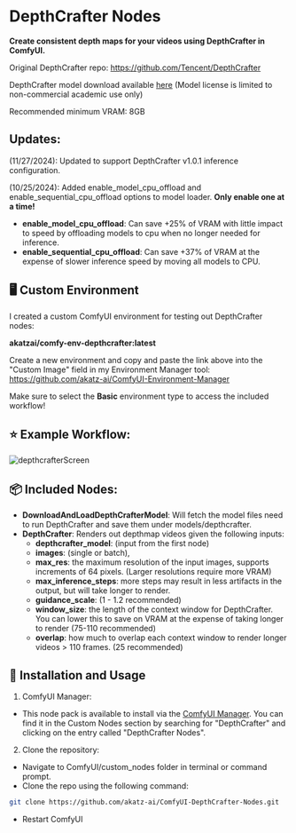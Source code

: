 # DepthCrafter Nodes

**Create consistent depth maps for your videos using DepthCrafter in ComfyUI.**

Original DepthCrafter repo: https://github.com/Tencent/DepthCrafter

DepthCrafter model download available [here](https://huggingface.co/tencent/DepthCrafter/tree/main)
(Model license is limited to non-commercial academic use only)

Recommended minimum VRAM: 8GB

## Updates:
(11/27/2024): Updated to support DepthCrafter v1.0.1 inference configuration.

(10/25/2024): Added enable_model_cpu_offload and enable_sequential_cpu_offload options to model loader. **Only enable one at a time!**
- **enable_model_cpu_offload**: Can save +25% of VRAM with little impact to speed by offloading models to cpu when no longer needed for inference.
- **enable_sequential_cpu_offload**: Can save +37% of VRAM at the expense of slower inference speed by moving all models to CPU.

## 🖥️ Custom Environment
I created a custom ComfyUI environment for testing out DepthCrafter nodes:

**akatzai/comfy-env-depthcrafter:latest**

Create a new environment and copy and paste the link above into the "Custom Image" field in my Environment Manager tool:
https://github.com/akatz-ai/ComfyUI-Environment-Manager

Make sure to select the **Basic** environment type to access the included workflow!

## ⭐ Example Workflow:
![depthcrafterScreen](https://github.com/user-attachments/assets/eeb40198-818c-4457-b843-4fb8de7f0279)


## 📦 Included Nodes:
- **DownloadAndLoadDepthCrafterModel**: Will fetch the model files need to run DepthCrafter and save them under models/depthcrafter.
- **DepthCrafter**: Renders out depthmap videos given the following inputs:
  - **depthcrafter_model**: (input from the first node)
  - **images**: (single or batch),
  - **max_res**: the maximum resolution of the input images, supports increments of 64 pixels. (Larger resolutions require more VRAM)
  - **max_inference_steps**: more steps may result in less artifacts in the output, but will take longer to render.
  - **guidance_scale**: (1 - 1.2 recommended)
  - **window_size**: the length of the context window for DepthCrafter. You can lower this to save on VRAM at the expense of taking longer to render (75-110 recommended)
  - **overlap**: how much to overlap each context window to render longer videos > 110 frames. (25 recommended)

## 🔧 Installation and Usage

1. ComfyUI Manager:

- This node pack is available to install via the [ComfyUI Manager](https://github.com/ltdrdata/ComfyUI-Manager). You can find it in the Custom Nodes section by searching for "DepthCrafter" and clicking on the entry called "DepthCrafter Nodes".

2. Clone the repository:
- Navigate to ComfyUI/custom_nodes folder in terminal or command prompt.
- Clone the repo using the following command:
```bash
git clone https://github.com/akatz-ai/ComfyUI-DepthCrafter-Nodes.git
```
- Restart ComfyUI
